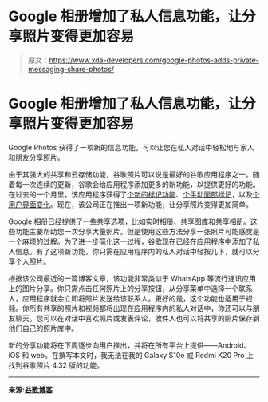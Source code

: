 # Google 相册增加了私人信息功能，让分享照片变得更加容易

> 原文：<https://www.xda-developers.com/google-photos-adds-private-messaging-share-photos/>

# Google 相册增加了私人信息功能，让分享照片变得更加容易

Google Photos 获得了一项新的信息功能，可以让您在私人对话中轻松地与家人和朋友分享照片。

由于其强大的共享和云存储功能，谷歌照片可以说是最好的谷歌应用程序之一。随着每一次连续的更新，谷歌会给应用程序添加更多的新功能，以提供更好的功能。在过去的一个月里，该应用程序获得了[个新的标记功能](https://www.xda-developers.com/google-photos-gets-markup-functions-image-editor/)、[个手动面部标记](https://www.xda-developers.com/google-photos-4-32-tests-manual-face-tagging-account-switching-gesture/)，以及[个用户界面变化](https://www.xda-developers.com/google-photos-renames-assistant-tab-for-you/)。现在，该公司正在推出一项新功能，让分享照片变得更加简单。

Google 相册已经提供了一些共享选项，比如实时相册、共享图库和共享相册。这些功能主要帮助您一次分享大量照片。但是使用这些方法分享一张照片可能感觉是一个麻烦的过程。为了进一步简化这一过程，谷歌现在已经在应用程序中添加了私人信息。有了这项新功能，你只需在应用程序内的私人对话中轻按几下，就可以分享个人照片。

根据该公司最近的一篇博客文章，该功能非常类似于 WhatsApp 等流行通讯应用上的图片分享。你只需点击任何照片上的分享按钮，从分享菜单中选择一个联系人，应用程序就会立即将照片发送给该联系人。更好的是，这个功能也适用于视频。你所有共享的照片和视频都将出现在应用程序内的私人对话中，你还可以与朋友聊天。您可以在对话中喜欢照片或发表评论，收件人也可以将共享的照片保存到他们自己的照片库中。

新的分享功能将在下周逐步向用户推出，并将在所有平台上提供——Android、iOS 和 web。在撰写本文时，我无法在我的 Galaxy S10e 或 Redmi K20 Pro 上找到谷歌照片 4.32 版的功能。

* * *

**来源:[谷歌博客](https://www.blog.google/products/photos/now-its-easier-to-share-everyday-moments-in-google-photos)**